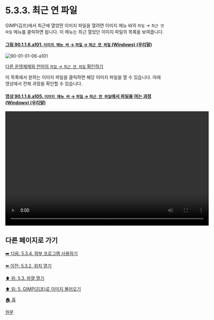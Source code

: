 # 5.3.3. 최근 연 파일
GIMP(김프)에서 최근에 열었떤 이미지 파일을 열려면 이미지 메뉴 바의 `파일` → `최근 연 파일` 메뉴를 클릭하면 됩니다. 이 메뉴는 최근 열었던 이미지 파일의 목록을 보여줍니다.

<a id="90-01-01-06-a101"></a>

#### [그림 90.1.1.6.a101. `이미지 메뉴 바` → `파일` → `최근 연 파일` (Windows) (우리말)](./90-01-01-06-open_recent.md#90-01-01-06-a101)
![90-01-01-06-a101](https://github.com/wonder13662/gimp/assets/15767104/8b3469cd-433a-4fe9-924a-11ca476febb8)

[다른 운영체제와 언어의 `파일` → `최근 연 파일` 확인하기](./90-01-01-06-open_recent.md)

이 목록에서 원하는 이미지 파일을 클릭하면 해당 이미지 파일을 열 수 있습니다. 아래 영상에서 전체 과정을 확인할 수 있습니다.

<a id="90-01-01-06-a105"></a>

#### [영상 90.1.1.6.a105. `이미지 메뉴 바` → `파일` → `최근 연 파일`에서 파일을 여는 과정 (Windows) (우리말)](./90-01-01-06-open_recent.md#90-01-01-06-a105)
<video controls="controls" width="640" height="360" src="https://github.com/wonder13662/gimp/assets/15767104/5510afcd-1d8d-46df-b2d9-3f9369597e15"></video>

## 다른 페이지로 가기

[➡️ 다음: 5.3.4. 외부 프로그램 사용하기](./05-03-04-using-external-programs.md)

[⬅️ 이전: 5.3.2. 위치 열기](./05-03-02-open-location.md)

[⬆️ 위: 5.3. 파열 열기](./05-03-00-opening-files.md)

[⬆️ 위: 5. GIMP(김프)로 이미지 불러오기](./05-00-getting-images-into-gimp.md)

[🏠 홈](./00-home.md)

[원문](https://docs.gimp.org/2.10/ko/gimp-using-open-recent.html)